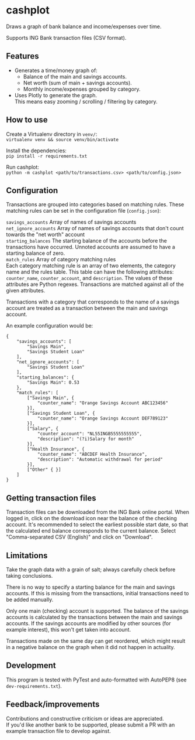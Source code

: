 # cashplot

Draws a graph of bank balance and income/expenses over time.

Supports ING Bank transaction files (CSV format).

## Features

- Generates a time/money graph of:
  - Balance of the main and savings accounts.
  - Net worth (sum of main + savings accounts).
  - Monthly income/expenses grouped by category.
- Uses Plotly to generate the graph.  
  This means easy zooming / scrolling / filtering by category.

## How to use

Create a Virtualenv directory in `venv/`:  
`virtualenv venv && source venv/bin/activate`

Install the dependencies:  
`pip install -r requirements.txt`

Run cashplot:  
`python -m cashplot <path/to/transactions.csv> <path/to/config.json>`

## Configuration

Transactions are grouped into categories based on matching rules.
These matching rules can be set in the configuration file (`config.json`):

`savings_accounts` Array of names of savings accounts  
`net_ignore_accounts` Array of names of savings accounts that don't count
towards the "net worth" account  
`starting_balances` The starting balance of the accounts before the
transactions have occurred. Unnoted accounts are assumed to have a starting
balance of zero.  
`match_rules` Array of category matching rules  
Each category matching rule is an array of two elements, the category name and
the rules table. This table can have the following attributes:
`counter_name`, `counter_account`, and `description`. The values of these
attributes are Python regexes. Transactions are matched against all of the
given attributes.

Transactions with a category that corresponds to the name of a savings account
are treated as a transaction between the main and savings account.

An example configuration would be:
```
{
    "savings_accounts": [
        "Savings Main",
        "Savings Student Loan"
    ],
    "net_ignore_accounts": [
        "Savings Student Loan"
    ],
    "starting_balances": {
        "Savings Main": 0.53
    },
    "match_rules": [
        ["Savings Main", {
            "counter_name": "Orange Savings Account ABC123456"
        }],
        ["Savings Student Loan", {
            "counter_name": "Orange Savings Account DEF789123"
        }],
        ["Salary", {
            "counter_account": "NL55INGB5555555555",
            "description": "(?i)Salary for month"
        }],
        ["Health Insurance", {
            "counter_name": "ABCDEF Health Insurance",
            "description": "Automatic withdrawal for period"
        }],
        ["Other" { }]
    ]
}
```

## Getting transaction files

Transaction files can be downloaded from the ING Bank online portal. When
logged in, click on the download icon near the balance of the checking
account. It's recommended to select the earliest possible start date, so that
the calculated end balance corresponds to the current balance. Select
"Comma-separated CSV (English)" and click on "Download".

## Limitations

Take the graph data with a grain of salt; always carefully check before taking
conclusions.

There is no way to specify a starting balance for the main and savings
accounts. If this is missing from the transactions, initial transactions need
to be added manually.

Only one main (checking) account is supported. The balance of the
savings accounts is calculated by the transactions between the main and savings
accounts. If the savings accounts are modified by other sources (for example
interest), this won't get taken into account.

Transactions made on the same day can get reordered, which might result in a
negative balance on the graph when it did not happen in actuality.

## Development

This program is tested with PyTest and auto-formatted with AutoPEP8 (see
`dev-requirements.txt`).

## Feedback/improvements

Contributions and constructive criticism or ideas are appreciated.  
If you'd like another bank to be supported, please submit a PR with an example
transaction file to develop against.
